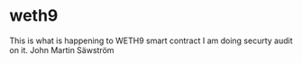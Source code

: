 # weth9
This is what is happening to WETH9 smart contract I am doing securty audit on it. John Martin Säwström
